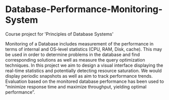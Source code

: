 # Database-Performance-Monitoring-System
Course project for 'Principles of Database Systems'

Monitoring of a Database includes measurement of the performance in terms of internal and OS-level
statistics (CPU, RAM, Disk, cache). This may be used in order to determine problems in the database
and find corresponding solutions as well as measure the query optimization techniques. In this project
we aim to design a visual interface displaying the real-time statistics and potentially detecting resource
saturation. We would display periodic snapshots as well as aim to track performance trends. Evaluation
based on the monitored database performance has been used to ”minimize response time and maximize
throughput, yielding optimal performance”. 
